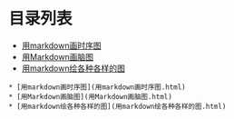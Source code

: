 
# 目录列表
* [用markdown画时序图](用markdown画时序图.html)
* [用Markdown画脑图](用Markdown画脑图.html)
* [用markdown绘各种各样的图](用markdown绘各种各样的图.html)


```mind:height=300,title=内容概要,color
* [用markdown画时序图](用markdown画时序图.html)
* [用Markdown画脑图](用Markdown画脑图.html)
* [用markdown绘各种各样的图](用markdown绘各种各样的图.html)
```
